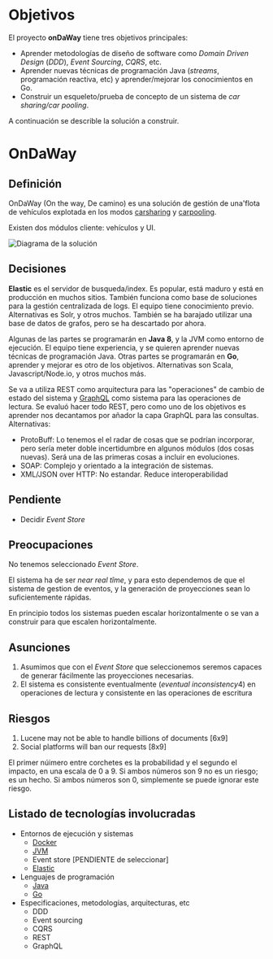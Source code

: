 # Objetivos

El proyecto **onDaWay** tiene tres objetivos principales: 

  - Aprender metodologías de diseño de software como *Domain Driven Design* (*DDD*), *Event Sourcing*, *CQRS*, etc. 
  - Aprender nuevas técnicas de programación Java (*streams*, programación reactiva, etc) y aprender/mejorar los conocimientos en Go.
  - Construir un esqueleto/prueba de concepto de un sistema de *car sharing/car pooling*.


A continuación se describle la solución a construir.


# OnDaWay

## Definición

OnDaWay (On the way, De camino) es una solución de gestión de una'flota de vehículos explotada en los modos [carsharing](https://es.wikipedia.org/wiki/Pr%C3%A9stamo_de_veh%C3%ADculos) y [carpooling](https://es.wikipedia.org/wiki/Uso_compartido_de_autom%C3%B3vil).

Existen dos módulos cliente: vehículos y UI.

![Diagrama de la solución](images/diagram.png "Diagrama de la solución")


## Decisiones

**Elastic** es el servidor de busqueda/index. Es popular, está maduro y está en producción en muchos sitios. También funciona como base de soluciones para la gestión centralizada de logs. El equipo tiene conocimiento previo. Alternativas es Solr, y otros muchos. También se ha barajado utilizar una base de datos de grafos, pero se ha descartado por ahora.

Algunas de las partes se programarán en **Java 8**, y la JVM como entorno de ejecución. El equipo tiene experiencia, y se quieren aprender nuevas técnicas de programación Java. Otras partes se programarán en **Go**, aprender y mejorar es otro de los objetivos. Alternativas son Scala, Javascript/Node.io, y otros muchos más.

Se va a utiliza REST como arquitectura para las "operaciones" de cambio de estado del sistema y [GraphQL](http://facebook.github.io/graphql/) como sistema para las operaciones de lectura. Se evaluó hacer todo REST, pero como uno de los objetivos es aprender nos decantamos por añador la capa GraphQL para las consultas. Alternativas: 

  - ProtoBuff: Lo tenemos el el radar de cosas que se podrían incorporar, pero sería meter doble incertidumbre en algunos módulos (dos cosas nuevas). Será una de las primeras cosas a incluir en evoluciones.
  - SOAP: Complejo y orientado a la integración de sistemas.
  - XML/JSON over HTTP: No estandar. Reduce interoperabilidad


## Pendiente

  - Decidir *Event Store*


## Preocupaciones

No tenemos seleccionado *Event Store*.

El sistema ha de ser *near real tîme*, y para esto dependemos de que el sistema de gestion de eventos, y la generación de proyecciones sean lo suficientemente rápidas.

En principio todos los sistemas pueden escalar horizontalmente o se van a construir para que escalen horizontalmente. 


## Asunciones

  1. Asumimos que con el *Event Store* que seleccionemos seremos capaces de generar fácilmente las proyecciones necesarias.
  2. El sistema es consistente eventualmente (*eventual inconsistency*4) en operaciones de lectura y consistente en las operaciones de escritura


## Riesgos

  1. Lucene may not be able to handle billions of documents [6x9]
  2. Social platforms will ban our requests [8x9] 

El primer núimero entre corchetes es la probabilidad y el segundo el impacto, en una escala de 0 a 9. Si ambos números son 9 no es un riesgo; es un hecho. Si ambos números son 0, simplemente se puede ignorar este riesgo.


## Listado de tecnologías involucradas

  - Entornos de ejecución y sistemas
    - [Docker](https://www.docker.com/)
    - [JVM](http://java.com)
    - Event store [PENDIENTE de seleccionar]
    - [Elastic](https://www.elastic.co/)
  - Lenguajes de programación
    - [Java](http://java.com)
    - [Go](https://golang.org/)
  - Especificaciones, metodologías, arquitecturas, etc
    - DDD
    - Event sourcing
    - CQRS
    - REST
    - GraphQL
